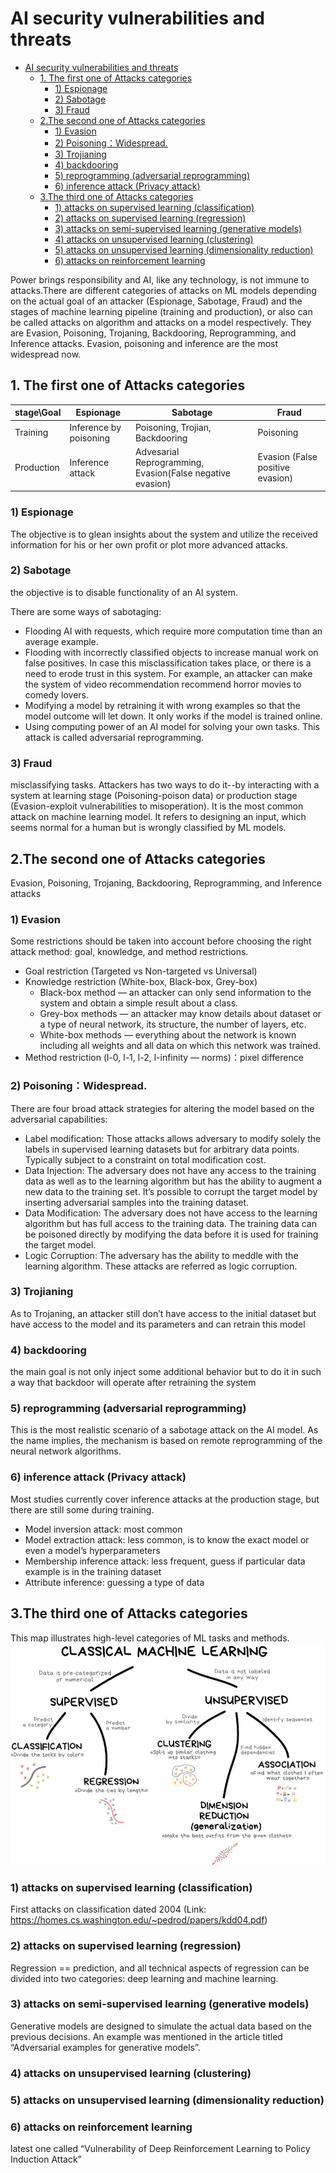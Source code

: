 # AI security vulnerabilities and threats	

- [AI security vulnerabilities and threats](#ai-security-vulnerabilities-and-threats)
  * [1. The first one of Attacks categories](#1-the-first-one-of-attacks-categories)
    + [1) Espionage](#1--espionage)
    + [2) Sabotage](#2--sabotage)
    + [3) Fraud](#3--fraud)
  * [2.The second one of Attacks categories](#2the-second-one-of-attacks-categories)
    + [1) Evasion](#1--evasion)
    + [2) Poisoning：Widespread.](#2--poisoning-widespread)
    + [3) Trojianing](#3--trojianing)
    + [4) backdooring](#4--backdooring)
    + [5) reprogramming (adversarial reprogramming)](#5--reprogramming--adversarial-reprogramming-)
    + [6) inference attack (Privacy attack)](#6--inference-attack--privacy-attack-)
  * [3.The third one of Attacks categories](#3the-third-one-of-attacks-categories)
    + [1) attacks on supervised learning (classification)](#1--attacks-on-supervised-learning--classification-)
    + [2) attacks on supervised learning (regression)](#2--attacks-on-supervised-learning--regression-)
    + [3) attacks on semi-supervised learning (generative models)](#3--attacks-on-semi-supervised-learning--generative-models-)
    + [4) attacks on unsupervised learning (clustering)](#4--attacks-on-unsupervised-learning--clustering-)
    + [5) attacks on unsupervised learning (dimensionality reduction)](#5--attacks-on-unsupervised-learning--dimensionality-reduction-)
    + [6) attacks on reinforcement learning](#6--attacks-on-reinforcement-learning)



Power brings responsibility and AI, like any technology, is not immune to attacks.There are different categories of attacks on ML models depending on the actual goal of an attacker (Espionage, Sabotage, Fraud) and the stages of machine learning pipeline (training and production), or also can be called attacks on algorithm and attacks on a model respectively. They are Evasion, Poisoning, Trojaning, Backdooring, Reprogramming, and Inference attacks. Evasion, poisoning and inference are the most widespread now.
## 1. The first one of Attacks categories
|stage\Goal|Espionage|Sabotage|Fraud|
|---|---|---|---|
|Training|Inference by poisoning|Poisoning, Trojian, Backdooring|Poisoning|
|Production|Inference attack|Advesarial Reprogramming, Evasion(False negative evasion)|Evasion (False positive evasion)|
### 1) Espionage
The objective is to glean insights about the system and utilize the received information for his or her own profit or plot more advanced attacks.
### 2) Sabotage
the objective is to disable functionality of an AI system.

There are some ways of sabotaging:
- Flooding AI with requests, which require more computation time than an average example.
- Flooding with incorrectly classified objects to increase manual work on false positives. In case this misclassification takes place, or there is a need to erode trust in this system. For example, an attacker can make the system of video recommendation recommend horror movies to comedy lovers.
- Modifying a model by retraining it with wrong examples so that the model outcome will let down. It only works if the model is trained online.
- Using computing power of an AI model for solving your own tasks. This attack is called adversarial reprogramming.
### 3) Fraud
misclassifying tasks. Attackers has two ways to do it--by interacting with a system at learning stage (Poisoning-poison data) or production stage (Evasion-exploit vulnerabilities to misoperation).
It is the most common attack on machine learning model. It refers to designing an input, which seems normal for a human but is wrongly classified by ML models.


## 2.The second one of Attacks categories
Evasion, Poisoning, Trojaning, Backdooring, Reprogramming, and Inference attacks
### 1) Evasion
Some restrictions should be taken into account before choosing the right attack method: goal, knowledge, and method restrictions.
- Goal restriction (Targeted vs Non-targeted vs Universal)
- Knowledge restriction (White-box, Black-box, Grey-box)
  - Black-box method — an attacker can only send information to the system and obtain a simple result about a class.
  - Grey-box methods — an attacker may know details about dataset or a type of neural network, its structure, the number of layers, etc.
  - White-box methods — everything about the network is known including all weights and all data on which this network was trained.
- Method restriction (l-0, l-1, l-2, l-infinity — norms)：pixel difference
### 2) Poisoning：Widespread.
There are four broad attack strategies for altering the model based on the adversarial capabilities:
- Label modification: Those attacks allows adversary to modify solely the labels in supervised learning datasets but for arbitrary data points. Typically subject to a constraint on total modification cost.
- Data Injection: The adversary does not have any access to the training data as well as to the learning algorithm but has the ability to augment a new data to the training set. It’s possible to corrupt the target model by inserting adversarial samples into the training dataset.
- Data Modification: The adversary does not have access to the learning algorithm but has full access to the training data. The training data can be poisoned directly by modifying the data before it is used for training the target model.
- Logic Corruption: The adversary has the ability to meddle with the learning algorithm. These attacks are referred as logic corruption.
### 3) Trojianing
As to Trojaning, an attacker still don’t have access to the initial dataset but have access to the model and its parameters and can retrain this model
### 4) backdooring
the main goal is not only inject some additional behavior but to do it in such a way that backdoor will operate after retraining the system
### 5) reprogramming (adversarial reprogramming)
 This is the most realistic scenario of a sabotage attack on the AI model. As the name implies, the mechanism is based on remote reprogramming of the neural network algorithms.
### 6) inference attack (Privacy attack)
Most studies currently cover inference attacks at the production stage, but there are still some during training.
- Model inversion attack: most common
- Model extraction attack: less common, is to know the exact model or even a model’s hyperparameters
- Membership inference attack: less frequent, guess if particular data example is in the training dataset
- Attribute inference: guessing a type of data

## 3.The third one of Attacks categories
This map illustrates high-level categories of ML tasks and methods.
 ![img](https://github.com/Billy1900/Attacks-on-Machine-Learning/blob/master/classification%20of%20ML.png)
### 1) attacks on supervised learning (classification)
First attacks on classification dated 2004 (Link: https://homes.cs.washington.edu/~pedrod/papers/kdd04.pdf)
### 2) attacks on supervised learning (regression)
Regression == prediction, and all technical aspects of regression can be divided into two categories: deep learning and machine learning.
### 3) attacks on semi-supervised learning (generative models)
Generative models are designed to simulate the actual data based on the previous decisions. An example was mentioned in the article titled “Adversarial examples for generative models”.
### 4) attacks on unsupervised learning (clustering)
### 5) attacks on unsupervised learning (dimensionality reduction)
### 6) attacks on reinforcement learning
latest one called “Vulnerability of Deep Reinforcement Learning to Policy Induction Attack”

